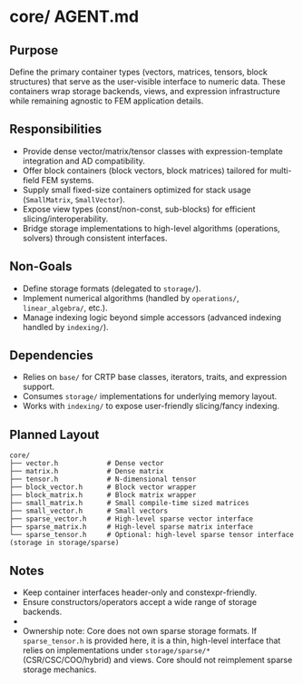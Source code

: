 # core/ AGENT.md

## Purpose
Define the primary container types (vectors, matrices, tensors, block structures) that serve as the user-visible interface to numeric data. These containers wrap storage backends, views, and expression infrastructure while remaining agnostic to FEM application details.

## Responsibilities
- Provide dense vector/matrix/tensor classes with expression-template integration and AD compatibility.
- Offer block containers (block vectors, block matrices) tailored for multi-field FEM systems.
- Supply small fixed-size containers optimized for stack usage (`SmallMatrix`, `SmallVector`).
- Expose view types (const/non-const, sub-blocks) for efficient slicing/interoperability.
- Bridge storage implementations to high-level algorithms (operations, solvers) through consistent interfaces.

## Non-Goals
- Define storage formats (delegated to `storage/`).
- Implement numerical algorithms (handled by `operations/`, `linear_algebra/`, etc.).
- Manage indexing logic beyond simple accessors (advanced indexing handled by `indexing/`).

## Dependencies
- Relies on `base/` for CRTP base classes, iterators, traits, and expression support.
- Consumes `storage/` implementations for underlying memory layout.
- Works with `indexing/` to expose user-friendly slicing/fancy indexing.

## Planned Layout
```text
core/
├── vector.h            # Dense vector
├── matrix.h            # Dense matrix
├── tensor.h            # N-dimensional tensor
├── block_vector.h      # Block vector wrapper
├── block_matrix.h      # Block matrix wrapper
├── small_matrix.h      # Small compile-time sized matrices
├── small_vector.h      # Small vectors
├── sparse_vector.h     # High-level sparse vector interface
├── sparse_matrix.h     # High-level sparse matrix interface
└── sparse_tensor.h     # Optional: high-level sparse tensor interface (storage in storage/sparse)
```

## Notes
- Keep container interfaces header-only and constexpr-friendly.
- Ensure constructors/operators accept a wide range of storage backends.
-
- Ownership note: Core does not own sparse storage formats. If `sparse_tensor.h` is provided here, it is a thin, high-level interface that relies on implementations under `storage/sparse/*` (CSR/CSC/COO/hybrid) and views. Core should not reimplement sparse storage mechanics.
